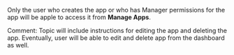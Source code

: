 Only the user who creates the app or who has Manager permissions for the app will be apple to access it from **Manage Apps**.

Comment: Topic will include instructions for editing the app and deleting the app. Eventually, user will be able to edit and delete app from the dashboard as well.
